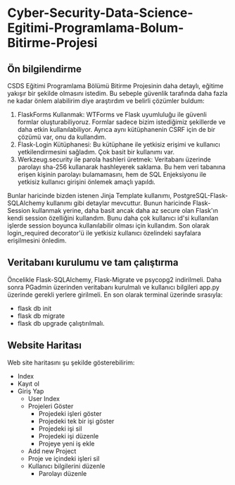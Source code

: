 # Cyber-Security-Data-Science-Egitimi-Programlama-Bolum-Bitirme-Projesi

## Ön bilgilendirme
CSDS Eğitimi Programlama Bölümü Bitirme Projesinin daha detaylı, eğitime yakışır bir şekilde olmasını istedim. Bu sebeple güvenlik tarafında daha fazla ne kadar önlem alabilirim diye araştırdım ve belirli çözümler buldum:
1. FlaskForms Kullanmak: WTForms ve Flask uyumluluğu ile güvenli formlar oluşturabiliyoruz. Formlar sadece bizim istediğimiz şekillerde ve daha etkin kullanılabiliyor. Ayrıca aynı kütüphanenin CSRF için de bir çözümü var, onu da kullandım.
2. Flask-Login Kütüphanesi: Bu kütüphane ile yetkisiz erişimi ve kullanıcı yetkilendirmesini sağladım. Çok basit bir kullanımı var.
3. Werkzeug.security ile parola hashleri üretmek: Veritabanı üzerinde parolayı sha-256 kullanarak hashleyerek saklama. Bu hem veri tabanına erişen kişinin parolayı bulamamasını, hem de SQL Enjeksiyonu ile yetkisiz kullanıcı girişini önlemek amaçlı yapıldı.


Bunlar haricinde bizden istenen Jinja Template kullanımı, PostgreSQL-Flask-SQLAlchemy kullanımı gibi detaylar mevcuttur. Bunun haricinde Flask-Session kullanmak yerine, daha basit ancak daha az secure olan Flask'ın kendi session özelliğini kullandım. Bunu daha çok kullanıcı id'si kullanılan işlerde session boyunca kullanılabilir olması için kullandım. Son olarak login_required decorator'ü ile yetkisiz kullanıcı özelindeki sayfalara erişilmesini önledim.

## Veritabanı kurulumu ve tam çalıştırma
Öncelikle Flask-SQLAlchemy, Flask-Migrate ve psycopg2 indirilmeli. Daha sonra PGadmin üzerinden veritabanı kurulmalı ve kullanıcı bilgileri app.py üzerinde gerekli yerlere girilmeli.
En son olarak terminal üzerinde sırasıyla:
 - flask db init
 - flask db migrate
 - flask db upgrade
çalıştırılmalı.

## Website Haritası
Web site haritasını şu şekilde gösterebilirim:
- Index
- Kayıt ol
- Giriş Yap
  * User Index
  * Projeleri Göster
    - Projedeki işleri göster
    - Projedeki tek bir işi göster
    - Projedeki işi sil
    - Projedeki işi düzenle
    - Projeye yeni iş ekle
  * Add new Project
  * Proje ve içindeki işleri sil
  * Kullanıcı bilgilerini düzenle
    - Parolayı düzenle


